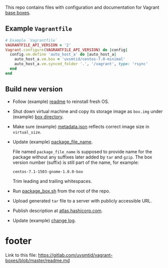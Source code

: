 This repo contains files with configuration and documentation for Vagrant
[base boxes][1].

## Example `Vagrantfile` ##

```ruby
# Example `Vagrantfile`
VAGRANTFILE_API_VERSION = '2'
Vagrant.configure(VAGRANTFILE_API_VERSION) do |config|
  config.vm.define 'auto_host_a' do |auto_host_a|
    auto_host_a.vm.box = 'uvsmtid/centos-7.0-minimal'
    auto_host_a.vm.synced_folder '.', '/vagrant', type: 'rsync'
  end
end
```

## Build new version ##

*   Follow (example) [readme][2] to reinstall fresh OS.

*   Shut down virtual machine and copy its storage image as `box.img`
    under (example) [box directory][4].

*   Make sure (example) [metadata.json][5] reflects correct image size
    in `virtual_size`.

*   Update (example) [package_file_name][6].

    File named `package_file_name` is supposed to provide name for the package
    without any suffixes later added by `tar` and `gzip`. The box version
    number (suffix) is still part of the name, for example:
    ```
    centos-7.1-1503-gnome-1.0.0-box
    ```
    Trim leading and trailing whitespaces.

*   Run [package_box.sh][7] from the root of the repo.

*   Upload generated `tar` file to a server with publicly accessible URL.

*   Publish description at [atlas.hashicorp.com][8].

*   Update (example) [change log][3].

# footer #

Link to this file: https://gitlab.com/uvsmtid/vagrant-boxes/blob/master/readme.md

[1]: http://docs.vagrantup.com/v2/boxes/base.html
[2]: centos-7.1-1503-gnome/readme.md
[3]: centos-7.1-1503-gnome/readme.md#change-log
[4]: centos-7.1-1503-gnome
[5]: centos-7.1-1503-gnome/metadata.json
[6]: centos-7.1-1503-gnome/package_file_name
[7]: scripts/package_box.sh
[8]: https://atlas.hashicorp.com/boxes/new

